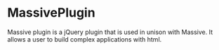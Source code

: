 # MassivePlugin
Massive plugin is a jQuery plugin that is used in unison with Massive.  It allows a user to build complex applications with html.
